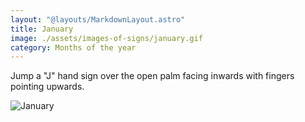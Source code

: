```yaml
---
layout: "@layouts/MarkdownLayout.astro"
title: January
image: ./assets/images-of-signs/january.gif
category: Months of the year
---
```


Jump a "J" hand sign over the open palm facing inwards
with fingers pointing upwards.

![January](@signs/january.gif)
